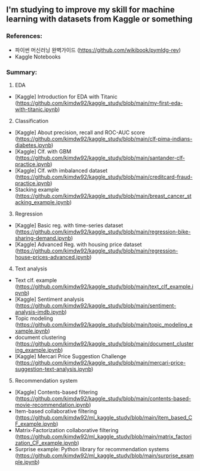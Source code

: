 ## I'm studying to improve my skill for machine learning with datasets from Kaggle or something

### References:
- 파이썬 머신러닝 완벽가이드 (https://github.com/wikibook/pymldg-rev)
- Kaggle Notebooks

### Summary:
1. EDA
- [Kaggle] Introduction for EDA with Titanic (https://github.com/kimdw92/kaggle_study/blob/main/my-first-eda-with-titanic.ipynb)

2. Classification
- [Kaggle] About precision, recall and ROC-AUC score (https://github.com/kimdw92/kaggle_study/blob/main/clf-pima-indians-diabetes.ipynb)
- [Kaggle] Clf. with GBM (https://github.com/kimdw92/kaggle_study/blob/main/santander-clf-practice.ipynb)
- [Kaggle] Clf. with imbalanced dataset (https://github.com/kimdw92/kaggle_study/blob/main/creditcard-fraud-practice.ipynb)
- Stacking example (https://github.com/kimdw92/kaggle_study/blob/main/breast_cancer_stacking_example.ipynb)

3. Regression
- [Kaggle] Basic reg. with time-series dataset (https://github.com/kimdw92/kaggle_study/blob/main/regression-bike-sharing-demand.ipynb)
- [Kaggle] Advanced Reg. with housing price dataset (https://github.com/kimdw92/kaggle_study/blob/main/regression-house-prices-advanced.ipynb)

4. Text analysis
- Text clf. example (https://github.com/kimdw92/kaggle_study/blob/main/text_clf_example.ipynb)
- [Kaggle] Sentiment analysis (https://github.com/kimdw92/kaggle_study/blob/main/sentiment-analysis-imdb.ipynb)
- Topic modeling (https://github.com/kimdw92/kaggle_study/blob/main/topic_modeling_example.ipynb)
- document clustering (https://github.com/kimdw92/kaggle_study/blob/main/document_clustering_example.ipynb)
- [Kaggle] Mercari Price Suggestion Challenge (https://github.com/kimdw92/kaggle_study/blob/main/mercari-price-suggestion-text-analysis.ipynb)

5. Recommendation system
- [Kaggle] Contents-based filtering (https://github.com/kimdw92/kaggle_study/blob/main/contents-based-movie-recommendation.ipynb)
- Item-based collaborative filtering (https://github.com/kimdw92/ml_kaggle_study/blob/main/item_based_CF_example.ipynb)
- Matrix-Factorization collaborative filtering (https://github.com/kimdw92/ml_kaggle_study/blob/main/matrix_factorization_CF_example.ipynb)
- Surprise example: Python library for recommendation systems (https://github.com/kimdw92/ml_kaggle_study/blob/main/surprise_example.ipynb)
